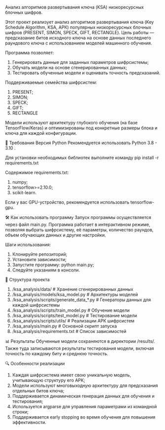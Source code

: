 Анализ алгоритмов развертывания ключа (KSA) низкоресурсных блочных шифров.

Этот проект реализует анализ алгоритмов развертывания ключа (Key Schedule Algorithm, KSA, АРК) популярных низкоресурсных блочных шифров (PRESENT, SIMON, SPECK, GIFT, RECTANGLE). Цель работы — предсказание битов исходного ключа на основе данных последнего раундового ключа с использованием моделей машинного обучения.

Программа позволяет:

1. Генерировать данные для заданных параметров шифрсистемы;
2. Обучать модели на основе сгенерированных данных;
3. Тестировать обученные модели и оценивать точность предсказаний.

Поддерживаемые семейства шифрсистем:

1. PRESENT;
2. SIMON;
3. SPECK;
4. GIFT;
5. RECTANGLE

Модели используют архитектуру глубокого обучения (на базе TensorFlow/Keras) и оптимизированы под конкретные размеры блока и ключа для каждой конфигурации.

🧰 Требования
Версия Python
Рекомендуется использовать Python 3.8 - 3.10 .


Для установки необходимых библиотек выполните команду pip install -r requirements.txt
   
Содержимое requirements.txt:

1. numpy;
2. tensorflow>=2.10.0;
3. scikit-learn.
 
Если у вас GPU-устройство, рекомендуется использовать tensorflow-gpu. 

🛠 Как использовать программу
Запуск программы осуществляется через файл main.py. Программа работает в интерактивном режиме, позволяя выбрать шифрсистему, её параметры, количество раундов, объем обучающих данных и другие настройки.

Шаги использования:

1. Клонируйте репозиторий;
2. Установите зависимости;
3. Запустите программу: python main.py;
4. Следуйте указаниям в консоли.

📁 Структура проекта

1. /ksa_analysis/data/                        # Хранение сгенерированных данных
2. /ksa_analysis/models/ksa_model.py          # Архитектуры моделей
3. /ksa_analysis/scripts/generate_data_*.py   # Генераторы данных для каждой шифрсистемы
4. /ksa_analysis/scripts/train_model.py       # Обучение модели
5. /ksa_analysis/scripts/test_model.py        # Тестирование модели
6. /ksa_analysis/scripts/utils/               # Реализации АРК шифрсистем
7. /ksa_analysis/main.py                      # Основной скрипт запуска
8. /ksa_analysis/requirements.txt             # Список зависимостей

📊 Результаты
Обученные модели сохраняются в директории /results/. Также туда записываются результаты тестирования модели, включая точность по каждому биту и среднюю точность.

🔍 Особенности реализации
1. Каждая шифрсистема имеет свою уникальную модель, учитывающую структуру его АРК;
2. Модели используют многовыходную архитектуру для предсказания отдельных битов ключа;
3. Поддерживается динамическая генерация данных для обучения и тестирования;
4. Используется argparse для управления параметрами из командной строки;
5. Поддерживается early stopping во время обучения для повышения эффективности.
